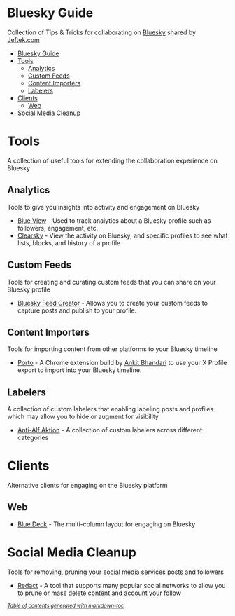 # Bluesky Guide
Collection of Tips &amp; Tricks for collaborating on [Bluesky](https://bsky.app) shared by [Jeftek.com](https://bsky.app/profile/jeftek.com)
- [Bluesky Guide](#bluesky-guide)
- [Tools](#tools)
  * [Analytics](#analytics)
  * [Custom Feeds](#custom-feeds)
  * [Content Importers](#content-importers)
  * [Labelers](#labelers)
- [Clients](#clients)
  * [Web](#web)
- [Social Media Cleanup](#social-media-cleanup)

# Tools
A collection of useful tools for extending the collaboration experience on Bluesky

## Analytics
Tools to give you insights into activity and engagement on Bluesky

- [Blue View](https://blueview.app) - Used to track analytics about a Bluesky profile such as followers, engagement, etc.
- [Clearsky](https://clearsky.app) - View the activity on Bluesky, and specific profiles to see what lists, blocks, and history of a profile

## Custom Feeds
Tools for creating and curating custom feeds that you can share on your Bluesky profile
- [Bluesky Feed Creator](https://blueskyfeedcreator.com) - Allows you to create your custom feeds to capture posts and publish to your profile.

## Content Importers
Tools for importing content from other platforms to your Bluesky timeline

- [Porto](https://chromewebstore.google.com/detail/porto-port-your-tweets-to/ckilhjdflnaakopknngigiggfpnjaaop?authuser=2&hl=en) - A Chrome extension build by [Ankit Bhandari](https://bsky.app/profile/anku.bsky.social) to use your X Profile export to import into your Bluesky timeline.

## Labelers
A collection of custom labelers that enabling labeling posts and profiles which may allow you to hide or augment for visibility

- [Anti-Alf Aktion](https://bsky.app/profile/did:plc:e4elbtctnfqocyfcml6h2lf7) - A collection of custom labelers across different categories

# Clients
Alternative clients for engaging on the Bluesky platform

## Web
- [Blue Deck](https://deck.blue) - The multi-column layout for engaging on Bluesky

# Social Media Cleanup
Tools for removing, pruning your social media services posts and followers

- [Redact](https://redact.dev/) - A tool that supports many popular social networks to allow you to prune or mass delete content and account your follow

<small><i><a href='http://ecotrust-canada.github.io/markdown-toc/'>Table of contents generated with markdown-toc</a></i></small>
